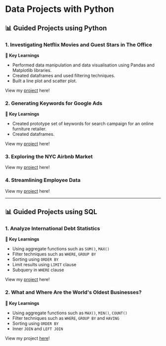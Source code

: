 # Data Projects with Python
## 📊 Guided Projects using Python

### 1. Investigating Netflix Movies and Guest Stars in The Office

**🔑 Key Learnings**
- Performed data manipulation and data visualisation using Pandas and Matplotlib libraries.
- Created dataframes and used filtering techniques.
- Built a line plot and scatter plot.

View my [project](https://github.com/mykel71/DataProjects/blob/master/Investigating%20Netflix%20Movies%20and%20Guest%20Stars%20in%20The%20Office/Investigating%20Netflix%20Movies%20and%20Guest%20Stars%20in%20The%20Office.ipynb) here!

### 2. Generating Keywords for Google Ads

**🔑 Key Learnings**
- Created prototype set of keywords for search campaign for an online furniture retailer.
- Created dataframes.

View my [project](https://github.com/mykel71/DataProjects/blob/master/Generating%20Keywords%20for%20Google%20Ads/Generating%20Keywords%20for%20Google%20Ads.ipynb) here!

### 3. Exploring the NYC Airbnb Market

View my [project](https://github.com/mykel71/DataProjects/blob/master/Exploring%20the%20NYC%20Airbnb%20Market/Exploring%20the%20NYC%20Airbnb%20Market.ipynb) here!

### 4. Streamlining Employee Data

View my [project](https://github.com/mykel71/DataProjects/blob/master/Streamlining%20Employee%20Data/Streamlining%20Employee%20Data.ipynb) here!

***

## 📊 Guided Projects using SQL

### 1. Analyze International Debt Statistics

**🔑 Key Learnings**
- Using aggregate functions such as `SUM()`, `MAX()`
- Filter techniques such as `WHERE`, `GROUP BY`
- Sorting using `ORDER BY`
- Limit results using `LIMIT` clause
- Subquery in `WHERE` clause

View my [project](https://github.com/katiehuangx/DataCamp-Projects/blob/main/Analyze%20International%20Debt%20Statistics/Solution.ipynb) here!

### 2. What and Where Are the World's Oldest Businesses?

**🔑 Key Learnings**
- Using aggregate functions such as `MAX()`, `MIN()`, `COUNT()`
- Filter techniques such as `WHERE`, `GROUP BY` and `HAVING`
- Sorting using `ORDER BY`
- Inner `JOIN` and `LEFT JOIN` 

View my project [here](https://github.com/katiehuangx/DataCamp-Projects/blob/main/What%20and%20Where%20Are%20the%20World's%20Oldest%20Businesses%3F/What%20and%20Where%20Are%20the%20World's%20Oldest%20Businesses.ipynb)!






